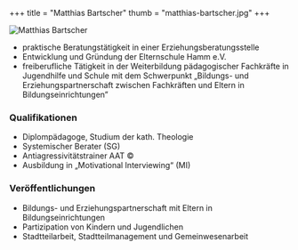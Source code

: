 +++
title = "Matthias Bartscher"
thumb = "matthias-bartscher.jpg"
+++

<img class="referentin" src="/referentinnen/matthias-bartscher.jpg" alt="Matthias Bartscher" />


- praktische Beratungstätigkeit in einer Erziehungsberatungsstelle
- Entwicklung und Gründung der Elternschule Hamm e.V.
- freiberufliche Tätigkeit in der Weiterbildung pädagogischer Fachkräfte in Jugendhilfe und Schule mit dem Schwerpunkt „Bildungs- und Erziehungspartnerschaft zwischen Fachkräften und Eltern in Bildungseinrichtungen”

### Qualifikationen
- Diplompädagoge, Studium der kath. Theologie
- Systemischer Berater (SG)
- Antiagressivitätstrainer AAT ©
- Ausbildung in „Motivational Interviewing“ (MI)

### Veröffentlichungen
- Bildungs- und Erziehungspartnerschaft mit Eltern in Bildungseinrichtungen
- Partizipation von Kindern und Jugendlichen
- Stadtteilarbeit, Stadtteilmanagement und Gemeinwesenarbeit
